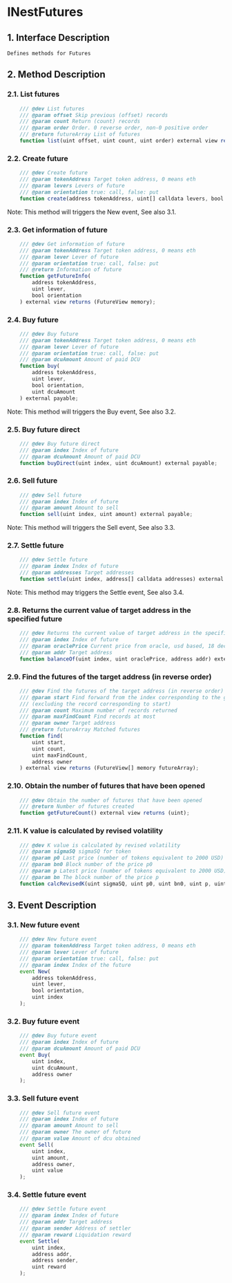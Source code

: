 # INestFutures

## 1. Interface Description
    Defines methods for Futures

## 2. Method Description

### 2.1. List futures

```javascript
    /// @dev List futures
    /// @param offset Skip previous (offset) records
    /// @param count Return (count) records
    /// @param order Order. 0 reverse order, non-0 positive order
    /// @return futureArray List of futures
    function list(uint offset, uint count, uint order) external view returns (FutureView[] memory futureArray);
```

### 2.2. Create future

```javascript
    /// @dev Create future
    /// @param tokenAddress Target token address, 0 means eth
    /// @param levers Levers of future
    /// @param orientation true: call, false: put
    function create(address tokenAddress, uint[] calldata levers, bool orientation) external;
```
Note: This method will triggers the New event, See also 3.1.

### 2.3. Get information of future

```javascript
    /// @dev Get information of future
    /// @param tokenAddress Target token address, 0 means eth
    /// @param lever Lever of future
    /// @param orientation true: call, false: put
    /// @return Information of future
    function getFutureInfo(
        address tokenAddress, 
        uint lever,
        bool orientation
    ) external view returns (FutureView memory);
```

### 2.4. Buy future

```javascript
    /// @dev Buy future
    /// @param tokenAddress Target token address, 0 means eth
    /// @param lever Lever of future
    /// @param orientation true: call, false: put
    /// @param dcuAmount Amount of paid DCU
    function buy(
        address tokenAddress,
        uint lever,
        bool orientation,
        uint dcuAmount
    ) external payable;
```
Note: This method will triggers the Buy event, See also 3.2.

### 2.5. Buy future direct

```javascript
    /// @dev Buy future direct
    /// @param index Index of future
    /// @param dcuAmount Amount of paid DCU
    function buyDirect(uint index, uint dcuAmount) external payable;
```

### 2.6. Sell future

```javascript
    /// @dev Sell future
    /// @param index Index of future
    /// @param amount Amount to sell
    function sell(uint index, uint amount) external payable;
```
Note: This method will triggers the Sell event, See also 3.3.

### 2.7. Settle future

```javascript
    /// @dev Settle future
    /// @param index Index of future
    /// @param addresses Target addresses
    function settle(uint index, address[] calldata addresses) external payable;
```
Note: This method may triggers the Settle event, See also 3.4.

### 2.8. Returns the current value of target address in the specified future

```javascript
    /// @dev Returns the current value of target address in the specified future
    /// @param index Index of future
    /// @param oraclePrice Current price from oracle, usd based, 18 decimals
    /// @param addr Target address
    function balanceOf(uint index, uint oraclePrice, address addr) external view returns (uint);
```

### 2.9. Find the futures of the target address (in reverse order)

```javascript
    /// @dev Find the futures of the target address (in reverse order)
    /// @param start Find forward from the index corresponding to the given owner address 
    /// (excluding the record corresponding to start)
    /// @param count Maximum number of records returned
    /// @param maxFindCount Find records at most
    /// @param owner Target address
    /// @return futureArray Matched futures
    function find(
        uint start, 
        uint count, 
        uint maxFindCount, 
        address owner
    ) external view returns (FutureView[] memory futureArray);
```

### 2.10. Obtain the number of futures that have been opened

```javascript
    /// @dev Obtain the number of futures that have been opened
    /// @return Number of futures created
    function getFutureCount() external view returns (uint);
```

### 2.11. K value is calculated by revised volatility

```javascript
    /// @dev K value is calculated by revised volatility
    /// @param sigmaSQ sigmaSQ for token
    /// @param p0 Last price (number of tokens equivalent to 2000 USD)
    /// @param bn0 Block number of the price p0
    /// @param p Latest price (number of tokens equivalent to 2000 USD)
    /// @param bn The block number of the price p
    function calcRevisedK(uint sigmaSQ, uint p0, uint bn0, uint p, uint bn) external view returns (uint k);

```

## 3. Event Description

### 3.1. New future event

```javascript
    /// @dev New future event
    /// @param tokenAddress Target token address, 0 means eth
    /// @param lever Lever of future
    /// @param orientation true: call, false: put
    /// @param index Index of the future
    event New(
        address tokenAddress, 
        uint lever,
        bool orientation,
        uint index
    );
```

### 3.2. Buy future event

```javascript
    /// @dev Buy future event
    /// @param index Index of future
    /// @param dcuAmount Amount of paid DCU
    event Buy(
        uint index,
        uint dcuAmount,
        address owner
    );
```

### 3.3. Sell future event

```javascript
    /// @dev Sell future event
    /// @param index Index of future
    /// @param amount Amount to sell
    /// @param owner The owner of future
    /// @param value Amount of dcu obtained
    event Sell(
        uint index,
        uint amount,
        address owner,
        uint value
    );
```

### 3.4. Settle future event

```javascript
    /// @dev Settle future event
    /// @param index Index of future
    /// @param addr Target address
    /// @param sender Address of settler
    /// @param reward Liquidation reward
    event Settle(
        uint index,
        address addr,
        address sender,
        uint reward
    );
```